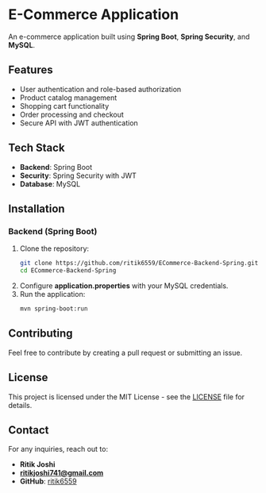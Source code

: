# E-Commerce Application

An e-commerce application built using **Spring Boot**, **Spring Security**, and **MySQL**.

## Features
- User authentication and role-based authorization
- Product catalog management
- Shopping cart functionality
- Order processing and checkout
- Secure API with JWT authentication

## Tech Stack
- **Backend**: Spring Boot
- **Security**: Spring Security with JWT
- **Database**: MySQL

## Installation
### Backend (Spring Boot)
1. Clone the repository:
   ```sh
   git clone https://github.com/ritik6559/ECommerce-Backend-Spring.git
   cd ECommerce-Backend-Spring
   ```
2. Configure **application.properties** with your MySQL credentials.
3. Run the application:
   ```sh
   mvn spring-boot:run
   ```
## Contributing
Feel free to contribute by creating a pull request or submitting an issue.

## License
This project is licensed under the MIT License - see the [LICENSE](LICENSE) file for details.

## Contact
For any inquiries, reach out to:
- **Ritik Joshi**
- **ritikjoshi741@gmail.com**
- **GitHub**: [ritik6559](https://github.com/ritik6559)
